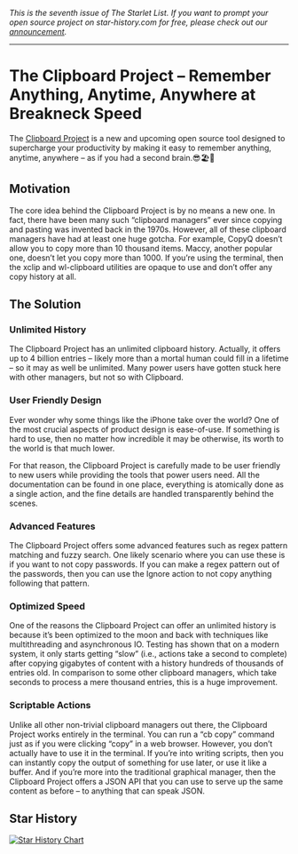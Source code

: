 *This is the seventh issue of The Starlet List. If you want to prompt your open source project on star-history.com for free, please check out our [announcement](/blog/list-your-open-source-project).*

---

# The Clipboard Project – Remember Anything, Anytime, Anywhere at Breakneck Speed

The [Clipboard Project](https://github.com/Slackadays/Clipboard) is a new and upcoming open source tool designed to supercharge your productivity by making it easy to remember anything, anytime, anywhere – as if you had a second brain.😎🏖️🐬

## Motivation

The core idea behind the Clipboard Project is by no means a new one. In fact, there have been many such “clipboard managers” ever since copying and pasting was invented back in the 1970s. However, all of these clipboard managers have had at least one huge gotcha. For example, CopyQ doesn’t allow you to copy more than 10 thousand items. Maccy, another popular one, doesn’t let you copy more than 1000. If you’re using the terminal, then the xclip and wl-clipboard utilities are opaque to use and don’t offer any copy history at all.

## The Solution

### Unlimited History

The Clipboard Project has an unlimited clipboard history. Actually, it offers up to 4 billion entries – likely more than a mortal human could fill in a lifetime – so it may as well be unlimited. Many power users have gotten stuck here with other managers, but not so with Clipboard.

### User Friendly Design

Ever wonder why some things like the iPhone take over the world? One of the most crucial aspects of product design is ease-of-use. If something is hard to use, then no matter how incredible it may be otherwise, its worth to the world is that much lower.

For that reason, the Clipboard Project is carefully made to be user friendly to new users while providing the tools that power users need. All the documentation can be found in one place, everything is atomically done as a single action, and the fine details are handled transparently behind the scenes.

### Advanced Features

The Clipboard Project offers some advanced features such as regex pattern matching and fuzzy search. One likely scenario where you can use these is if you want to not copy passwords. If you can make a regex pattern out of the passwords, then you can use the Ignore action to not copy anything following that pattern.

### Optimized Speed

One of the reasons the Clipboard Project can offer an unlimited history is because it’s been optimized to the moon and back with techniques like multithreading and asynchronous IO. Testing has shown that on a modern system, it only starts getting “slow” (i.e., actions take a second to complete) after copying gigabytes of content with a history hundreds of thousands of entries old. In comparison to some other clipboard managers, which take seconds to process a mere thousand entries, this is a huge improvement.

### Scriptable Actions

Unlike all other non-trivial clipboard managers out there, the Clipboard Project works entirely in the terminal. You can run a “cb copy” command just as if you were clicking “copy” in a web browser. However, you don’t actually have to use it in the terminal. If you’re into writing scripts, then you can instantly copy the output of something for use later, or use it like a buffer. And if you’re more into the traditional graphical manager, then the Clipboard Project offers a JSON API that you can use to serve up the same content as before – to anything that can speak JSON.

## Star History

[![Star History Chart](https://api.star-history.com/svg?repos=Slackadays/Clipboard&type=Date)](https://star-history.com/#Slackadays/Clipboard&Date)